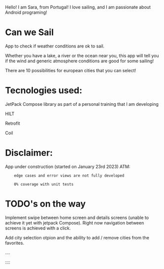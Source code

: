 Hello! I am Sara, from Portugal! I love sailing, and I am passionate about Android programing!

# Can we Sail
App to check if weather conditions are ok to sail.

Whether you have a lake, a river or the ocean near you, this app will tell you if the wind and generic atmosphere conditions are good for some sailing!

There are 10 possibilities for european cities that you can select!

# Tecnologies used:
JetPack Compose library as part of a personal training that I am developing

HILT

Retrofit

Coil

# Disclaimer:
App under construction (started on January 23rd 2023)
ATM:

        edge cases and error views are not fully developed
        
        0% coverage with unit tests


# TODO's on the way
Implement swipe between home screen and details screens (unable to achieve it yet with jetpack Compose). Right now navigation between screens is achieved with a click.

Add city selection otpion and the ability to add / remove cities from the favorites.

....

::::

